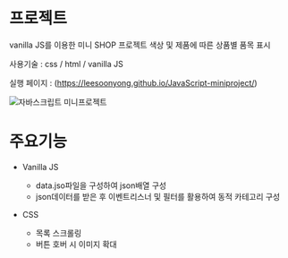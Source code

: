 
# 프로젝트
vanilla JS를 이용한 미니 SHOP 프로젝트 색상 및 제품에 따른 상품별 품목 표시

사용기술 : css / html / vanilla JS

실행 페이지 : (https://leesoonyong.github.io/JavaScript-miniproject/)

![자바스크립트 미니프로젝트](https://user-images.githubusercontent.com/44168355/93975486-7c525d00-fdb2-11ea-9c27-1df76f9f03f6.png)




# 주요기능 

* Vanilla JS
  * data.jso파일을 구성하여 json배열 구성
  * json데이터를 받은 후 이벤트리스너 및 필터를 활용하여 동적 카테고리 구성 
 
* CSS  
  * 목록 스크롤링
  * 버튼 호버 시 이미지 확대
